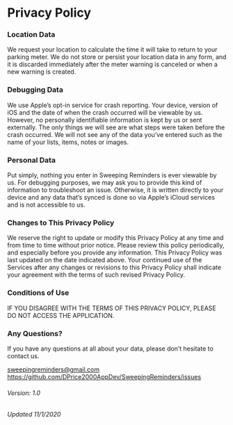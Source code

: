 # Privacy Policy

### Location Data

We request your location to calculate the time it will take to return to your parking meter. We do not store or persist your location data in any form, and it is discarded immediately after the meter warning is canceled or when a new warning is created.

### Debugging Data

We use Apple’s opt-in service for crash reporting. Your device, version of iOS and the date of when the crash occurred will be viewable by us. However, no personally identifiable information is kept by us or sent externally. The only things we will see are what steps were taken before the crash occurred. We will not see any of the data you’ve entered such as the name of your lists, items, notes or images.

### Personal Data

Put simply, nothing you enter in Sweeping Reminders is ever viewable by us. For debugging purposes, we may ask you to provide this kind of information to troubleshoot an issue. Otherwise, it is written directly to your device and any data that’s synced is done so via Apple’s iCloud services and is not accessible to us.

### Changes to This Privacy Policy
We reserve the right to update or modify this Privacy Policy at any time and from time to time without prior notice. Please review this policy periodically, and especially before you provide any information. This Privacy Policy was last updated on the date indicated above. Your continued use of the Services after any changes or revisions to this Privacy Policy shall indicate your agreement with the terms of such revised Privacy Policy.

### Conditions of Use
IF YOU DISAGREE WITH THE TERMS OF THIS PRIVACY POLICY, PLEASE DO NOT ACCESS THE APPLICATION.

### Any Questions?

If you have any questions at all about your data, please don’t hesitate to contact us.

sweepingreminders@gmail.com
<https://github.com/DPrice2000AppDev/SweepingReminders/issues>


###### Version: 1.0
###### Updated 11/1/2020
